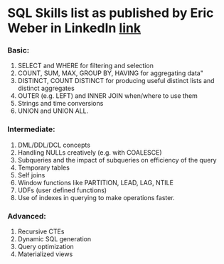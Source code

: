 # SQL Skills list as published by Eric Weber in LinkedIn [link](https://www.linkedin.com/posts/eric-weber-060397b7_datascience-data-sql-activity-6787722309848350721-PlIH)

### Basic:
1. SELECT and WHERE for filtering and selection
2. COUNT, SUM, MAX, GROUP BY, HAVING for aggregating data"
3. DISTINCT, COUNT DISTINCT for producing useful distinct lists and distinct aggregates
4. OUTER (e.g. LEFT) and INNER JOIN when/where to use them
5. Strings and time conversions
6. UNION and UNION ALL.

### Intermediate:
1. DML/DDL/DCL concepts
2. Handling NULLs creatively (e.g. with COALESCE)
3. Subqueries and the impact of subqueries on efficiency of the query
4. Temporary tables
5. Self joins
6. Window functions like PARTITION, LEAD, LAG, NTILE
7. UDFs (user defined functions)
8. Use of indexes in querying to make operations faster.

### Advanced:
1. Recursive CTEs
2. Dynamic SQL generation
3. Query optimization
4. Materialized views
